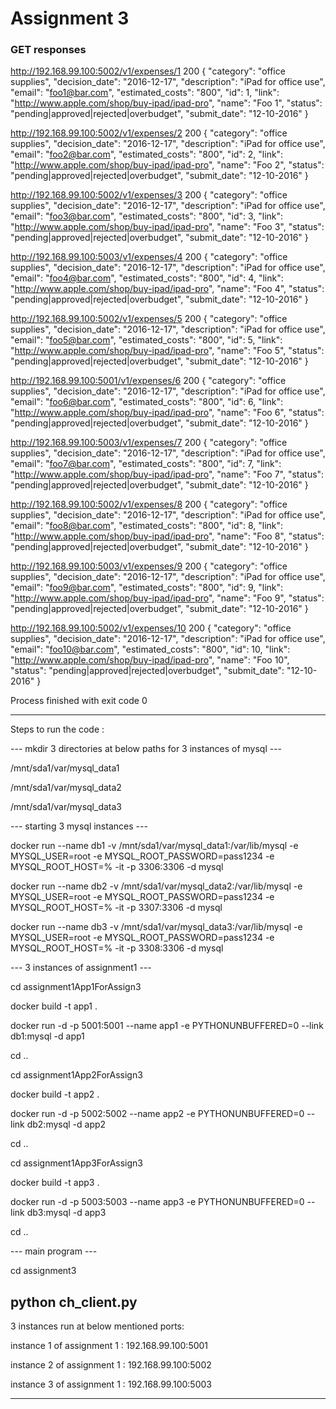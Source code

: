 # Assignment 3

### GET responses

http://192.168.99.100:5002/v1/expenses/1 200
{
  "category": "office supplies", 
  "decision_date": "2016-12-17", 
  "description": "iPad for office use", 
  "email": "foo1@bar.com", 
  "estimated_costs": "800", 
  "id": 1, 
  "link": "http://www.apple.com/shop/buy-ipad/ipad-pro", 
  "name": "Foo 1", 
  "status": "pending|approved|rejected|overbudget", 
  "submit_date": "12-10-2016"
}

http://192.168.99.100:5002/v1/expenses/2 200
{
  "category": "office supplies", 
  "decision_date": "2016-12-17", 
  "description": "iPad for office use", 
  "email": "foo2@bar.com", 
  "estimated_costs": "800", 
  "id": 2, 
  "link": "http://www.apple.com/shop/buy-ipad/ipad-pro", 
  "name": "Foo 2", 
  "status": "pending|approved|rejected|overbudget", 
  "submit_date": "12-10-2016"
}

http://192.168.99.100:5002/v1/expenses/3 200
{
  "category": "office supplies", 
  "decision_date": "2016-12-17", 
  "description": "iPad for office use", 
  "email": "foo3@bar.com", 
  "estimated_costs": "800", 
  "id": 3, 
  "link": "http://www.apple.com/shop/buy-ipad/ipad-pro", 
  "name": "Foo 3", 
  "status": "pending|approved|rejected|overbudget", 
  "submit_date": "12-10-2016"
}

http://192.168.99.100:5003/v1/expenses/4 200
{
  "category": "office supplies", 
  "decision_date": "2016-12-17", 
  "description": "iPad for office use", 
  "email": "foo4@bar.com", 
  "estimated_costs": "800", 
  "id": 4, 
  "link": "http://www.apple.com/shop/buy-ipad/ipad-pro", 
  "name": "Foo 4", 
  "status": "pending|approved|rejected|overbudget", 
  "submit_date": "12-10-2016"
}

http://192.168.99.100:5002/v1/expenses/5 200
{
  "category": "office supplies", 
  "decision_date": "2016-12-17", 
  "description": "iPad for office use", 
  "email": "foo5@bar.com", 
  "estimated_costs": "800", 
  "id": 5, 
  "link": "http://www.apple.com/shop/buy-ipad/ipad-pro", 
  "name": "Foo 5", 
  "status": "pending|approved|rejected|overbudget", 
  "submit_date": "12-10-2016"
}

http://192.168.99.100:5001/v1/expenses/6 200
{
  "category": "office supplies", 
  "decision_date": "2016-12-17", 
  "description": "iPad for office use", 
  "email": "foo6@bar.com", 
  "estimated_costs": "800", 
  "id": 6, 
  "link": "http://www.apple.com/shop/buy-ipad/ipad-pro", 
  "name": "Foo 6", 
  "status": "pending|approved|rejected|overbudget", 
  "submit_date": "12-10-2016"
}

http://192.168.99.100:5003/v1/expenses/7 200
{
  "category": "office supplies", 
  "decision_date": "2016-12-17", 
  "description": "iPad for office use", 
  "email": "foo7@bar.com", 
  "estimated_costs": "800", 
  "id": 7, 
  "link": "http://www.apple.com/shop/buy-ipad/ipad-pro", 
  "name": "Foo 7", 
  "status": "pending|approved|rejected|overbudget", 
  "submit_date": "12-10-2016"
}

http://192.168.99.100:5002/v1/expenses/8 200
{
  "category": "office supplies", 
  "decision_date": "2016-12-17", 
  "description": "iPad for office use", 
  "email": "foo8@bar.com", 
  "estimated_costs": "800", 
  "id": 8, 
  "link": "http://www.apple.com/shop/buy-ipad/ipad-pro", 
  "name": "Foo 8", 
  "status": "pending|approved|rejected|overbudget", 
  "submit_date": "12-10-2016"
}

http://192.168.99.100:5003/v1/expenses/9 200
{
  "category": "office supplies", 
  "decision_date": "2016-12-17", 
  "description": "iPad for office use", 
  "email": "foo9@bar.com", 
  "estimated_costs": "800", 
  "id": 9, 
  "link": "http://www.apple.com/shop/buy-ipad/ipad-pro", 
  "name": "Foo 9", 
  "status": "pending|approved|rejected|overbudget", 
  "submit_date": "12-10-2016"
}

http://192.168.99.100:5002/v1/expenses/10 200
{
  "category": "office supplies", 
  "decision_date": "2016-12-17", 
  "description": "iPad for office use", 
  "email": "foo10@bar.com", 
  "estimated_costs": "800", 
  "id": 10, 
  "link": "http://www.apple.com/shop/buy-ipad/ipad-pro", 
  "name": "Foo 10", 
  "status": "pending|approved|rejected|overbudget", 
  "submit_date": "12-10-2016"
}


Process finished with exit code 0

------------------------------------------------------------------------------------------
Steps to run the code :

--- mkdir 3 directories at below paths for 3 instances of mysql ---

/mnt/sda1/var/mysql_data1

/mnt/sda1/var/mysql_data2

/mnt/sda1/var/mysql_data3


--- starting 3 mysql instances ---

docker run --name db1 -v /mnt/sda1/var/mysql_data1:/var/lib/mysql -e MYSQL_USER=root -e MYSQL_ROOT_PASSWORD=pass1234 -e MYSQL_ROOT_HOST=% -it -p 3306:3306 -d mysql

docker run --name db2 -v /mnt/sda1/var/mysql_data2:/var/lib/mysql -e MYSQL_USER=root -e MYSQL_ROOT_PASSWORD=pass1234 -e MYSQL_ROOT_HOST=% -it -p 3307:3306 -d mysql

docker run --name db3 -v /mnt/sda1/var/mysql_data3:/var/lib/mysql -e MYSQL_USER=root -e MYSQL_ROOT_PASSWORD=pass1234 -e MYSQL_ROOT_HOST=% -it -p 3308:3306 -d mysql

--- 3 instances of assignment1 ---

cd assignment1App1ForAssign3

docker build -t app1 .

docker run -d -p 5001:5001 --name app1 -e PYTHONUNBUFFERED=0 --link db1:mysql -d app1

cd ..


cd assignment1App2ForAssign3

docker build -t app2 .

docker run -d -p 5002:5002 --name app2 -e PYTHONUNBUFFERED=0 --link db2:mysql -d app2

cd ..


cd assignment1App3ForAssign3

docker build -t app3 .

docker run -d -p 5003:5003 --name app3 -e PYTHONUNBUFFERED=0 --link db3:mysql -d app3

cd ..


--- main program ---

cd assignment3

python ch_client.py
---------------------------------------------------------------------------------------------------------------------

3 instances run at below mentioned ports:

instance 1 of assignment 1 : 192.168.99.100:5001

instance 2 of assignment 1 : 192.168.99.100:5002

instance 3 of assignment 1 : 192.168.99.100:5003

---------------------------------------------------------------------------------------------------------------------